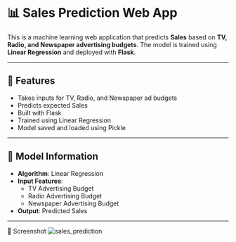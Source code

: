 # 📊 Sales Prediction Web App

This is a machine learning web application that predicts **Sales** based on **TV, Radio, and Newspaper advertising budgets**. The model is trained using **Linear Regression** and deployed with **Flask**.

---

## 🚀 Features

- Takes inputs for TV, Radio, and Newspaper ad budgets
- Predicts expected Sales
- Built with Flask
- Trained using Linear Regression
- Model saved and loaded using Pickle

---

## 🧠 Model Information

- **Algorithm**: Linear Regression
- **Input Features**:
  - TV Advertising Budget
  - Radio Advertising Budget
  - Newspaper Advertising Budget
- **Output**: Predicted Sales

---
📸 Screenshot
![sales_prediction]()
